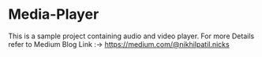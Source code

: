 # Media-Player
This is a sample project containing audio and video player.
For more Details refer to Medium Blog
Link :-> https://medium.com/@nikhilpatil.nicks
